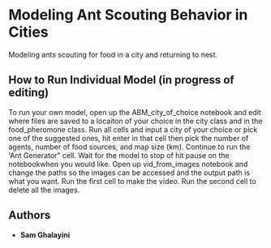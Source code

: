 # Modeling Ant Scouting Behavior in Cities

Modeling ants scouting for food in a city and returning to nest.

## How to Run Individual Model (in progress of editing)

To run your own model, open up the ABM_city_of_choice notebook and edit where files are saved to a locaiton of your choice in the city class and in the food_pheromone class. Run all cells and input a city of your choice or pick one of the suggested ones, hit enter in that cell then pick the number of agents, number of food sources, and map size (km). Continue to run the 'Ant Generator" cell. Wait for the model to stop of hit pause on the notebookwhen you would like. Open up vid_from_images notebook and change the paths so the images can be accessed and the output path is what you want. Run the first cell to make the video. Run the second cell to delete all the images.

## Authors

* **Sam Ghalayini**
